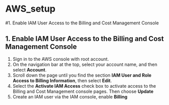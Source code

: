 # AWS_setup

#1. Enable IAM User Access to the Billing and Cost Management Console

## 1. Enable IAM User Access to the Billing and Cost Management Console

1. Sign in to the AWS console with root account.
2. On the navigation bar at the top, select your account name, and then select __Account__.
3. Scroll down the page until you find the section __IAM User and Role Access to Billing Information__, then select __Edit__.
4. Select the __Activate IAM Access__ check box to activate access to the Billing and Cost Management console pages. Then choose __Update__
5. Create an IAM user via the IAM console, enable __Billing__
